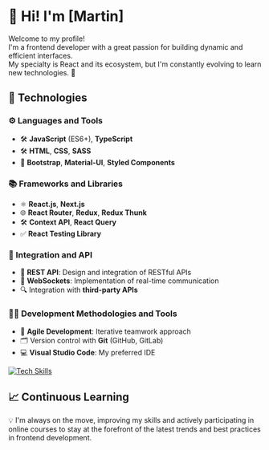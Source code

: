 # 👋 Hi! I'm [Martin]

Welcome to my profile!  
I'm a frontend developer with a great passion for building dynamic and efficient interfaces.  
My specialty is React and its ecosystem, but I'm constantly evolving to learn new technologies. 🚀

## 🚀 Technologies

### ⚙️ Languages and Tools
- 🛠️ **JavaScript** (ES6+), **TypeScript**
- 🛠️ **HTML**, **CSS**, **SASS**
- 🎨 **Bootstrap**, **Material-UI**, **Styled Components**

### 📚 Frameworks and Libraries
- ⚛️ **React.js**, **Next.js**
- 🌐 **React Router**, **Redux**, **Redux Thunk**
- 🛠️ **Context API**, **React Query**
- ✅ **React Testing Library**

### 🔗 Integration and API
- 🔌 **REST API**: Design and integration of RESTful APIs
- 🔄 **WebSockets**: Implementation of real-time communication
- 🔍 Integration with **third-party APIs**

### 🧑‍💻 Development Methodologies and Tools
- 🚦 **Agile Development**: Iterative teamwork approach
- 🗂️ Version control with **Git** (GitHub, GitLab)
- 💻 **Visual Studio Code**: My preferred IDE

<a target="_blank" rel="noopener noreferrer nofollow" href="https://skillicons.dev/icons?i=html,css,sass,javascript,typescript,react,nextjs,redux,materialui,styledcomponents,bootstrap,restapi,git,vscode&theme=dark">
  <img src="https://skillicons.dev/icons?i=html,css,sass,javascript,typescript,react,nextjs,redux,materialui,styledcomponents,bootstrap,restapi,git,vscode&theme=dark" alt="Tech Skills" style="max-width: 100%;">
</a>

## 📈 Continuous Learning

💡 I'm always on the move, improving my skills and actively participating in online courses to stay at the forefront of the latest trends and best practices in frontend development.
